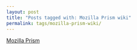 ```yaml
---
layout: post
title: "Posts tagged with: Mozilla Prism wiki"
permalink: tags/mozilla-prism-wiki/
---
```

[Mozilla Prism](/2012/01/mozilla-prism)
